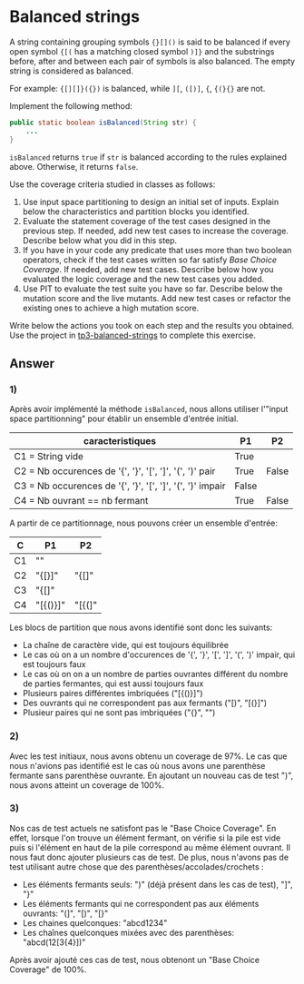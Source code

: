 # Balanced strings

A string containing grouping symbols `{}[]()` is said to be balanced if every open symbol `{[(` has a matching closed symbol `)]}` and the substrings before, after and between each pair of symbols is also balanced. The empty string is considered as balanced.

For example: `{[][]}({})` is balanced, while `][`, `([)]`, `{`, `{(}{}` are not.

Implement the following method:

```java
public static boolean isBalanced(String str) {
    ...
}
```

`isBalanced` returns `true` if `str` is balanced according to the rules explained above. Otherwise, it returns `false`.

Use the coverage criteria studied in classes as follows:

1. Use input space partitioning to design an initial set of inputs. Explain below the characteristics and partition blocks you identified.
2. Evaluate the statement coverage of the test cases designed in the previous step. If needed, add new test cases to increase the coverage. Describe below what you did in this step.
3. If you have in your code any predicate that uses more than two boolean operators, check if the test cases written so far satisfy *Base Choice Coverage*. If needed, add new test cases. Describe below how you evaluated the logic coverage and the new test cases you added.
4. Use PIT to evaluate the test suite you have so far. Describe below the mutation score and the live mutants. Add new test cases or refactor the existing ones to achieve a high mutation score.

Write below the actions you took on each step and the results you obtained.
Use the project in [tp3-balanced-strings](../code/tp3-balanced-strings) to complete this exercise.

## Answer

### 1)

Après avoir implémenté la méthode `isBalanced`, nous allons utiliser l'"input space partitionning" pour établir un ensemble d'entrée initial.

| caracteristiques                                          | P1    | P2    |
|-----------------------------------------------------------|-------|-------|
| C1 = String vide                                          | True  |       |
| C2 = Nb occurences de '{', '}', '[', ']', '(', ')' pair   | True  | False |
| C3 = Nb occurences de '{', '}', '[', ']', '(', ')' impair | False |       |
| C4 = Nb ouvrant == nb fermant                             | True  | False |

A partir de ce partitionnage, nous pouvons créer un ensemble d'entrée:

| C  | P1       | P2       |
|----|----------|----------|
| C1 | ""       |          | 
| C2 | "{[}]"   | "{[]"    | 
| C3 | "{[]"    |          | 
| C4 | "[{()}]" | "[{(]"   | 

Les blocs de partition que nous avons identifié sont donc les suivants:
- La chaîne de caractère vide, qui est toujours équilibrée
- Le cas où on a un nombre d'occurences de '{', '}', '[', ']', '(', ')' impair, qui est toujours faux
- Le cas où on on a un nombre de parties ouvrantes différent du nombre de parties fermantes, qui est aussi toujours faux
- Plusieurs paires différentes imbriquées ("[{()}]")
- Des ouvrants qui ne correspondent pas aux fermants ("[)", "[(}]")
- Plusieur paires qui ne sont pas imbriquées ("[](){}", "[](}{)")

### 2)
Avec les test initiaux, nous avons obtenu un coverage de 97%. Le cas que nous n'avions pas identifié est le cas où nous avons une parenthèse fermante sans parenthèse ouvrante. En ajoutant un nouveau cas de test ")", nous avons atteint un coverage de 100%.

### 3)
Nos cas de test actuels ne satisfont pas le "Base Choice Coverage". En effet, lorsque l'on trouve un élément fermant, on vérifie si la pile est vide puis si l'élément en haut de la pile correspond au même élément ouvrant. Il nous faut donc ajouter plusieurs cas de test. De plus, nous n'avons pas de test utilisant autre chose que des parenthèses/accolades/crochets :
- Les éléments fermants seuls: ")" (déjà présent dans les cas de test), "]", "}"
- Les éléments fermants qui ne correspondent pas aux éléments ouvrants: "(]", "[)", "[}"
- Les chaines quelconques: "abcd1234"
- Les chaînes quelconques mixées avec des parenthèses: "abcd(12[3{4}])"

Après avoir ajouté ces cas de test, nous obtenont un "Base Choice Coverage" de 100%.
